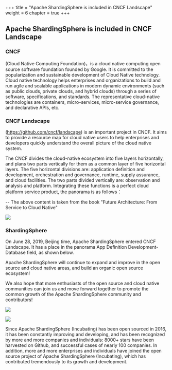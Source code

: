 +++
title = "Apache ShardingSphere is included in CNCF Landscape"
weight = 6
chapter = true
+++

## Apache ShardingSphere is included in CNCF Landscape

### CNCF

(Cloud Native Computing Foundation)，is a cloud native computing open source software foundation founded by Google. It is committed to the popularization and sustainable development of Cloud Native technology. Cloud native technology helps enterprises and organizations to build and run agile and scalable applications in modern dynamic environments (such as public clouds, private clouds, and hybrid clouds) through a series of software, specifications, and standards. The representative cloud-native technologies are containers, micro-services, micro-service governance, and declarative APIs, etc.

### CNCF Landscape

(https://github.com/cncf/landscape) is an important project in CNCF. It aims to provide a resource map for cloud native users to help enterprises and developers quickly understand the overall picture of the cloud native system.

The CNCF divides the cloud-native ecosystem into five layers horizontally, and plans two parts vertically for them as a common layer of five horizontal layers. The five horizontal divisions are: application definition and development, orchestration and governance, runtime, supply assurance, and cloud facilities. The two parts divided vertically are: observation and analysis and platform. Integrating these functions is a perfect cloud platform service product, the panorama is as follows：

-- The above content is taken from the book "Future Architecture: From Service to Cloud Native"

![](https://shardingsphere.apache.org/blog/img/CNCF1.jpg)

### ShardingSphere

On June 28, 2019, Beijing time, Apache ShardingSphere entered CNCF Landscape. It has a place in the panorama App Definition Development-Database field, as shown below.

Apache ShardingSphere will continue to expand and improve in the open source and cloud native areas, and build an organic open source ecosystem!

We also hope that more enthusiasts of the open source and cloud native communities can join us and move forward together to promote the common growth of the Apache ShardingSphere community and contributors!

![](https://shardingsphere.apache.org/blog/img/CNCF2.jpg)

![](https://shardingsphere.apache.org/blog/img/CNCF3.jpg)

Since Apache ShardingSphere (Incubating) has been open sourced in 2016, it has been constantly improving and developing, and has been recognized by more and more companies and individuals: 8000+ stars have been harvested on Github, and successful cases of nearly 100 companies. In addition, more and more enterprises and individuals have joined the open source project of Apache ShardingSphere (Incubating), which has contributed tremendously to its growth and development.
